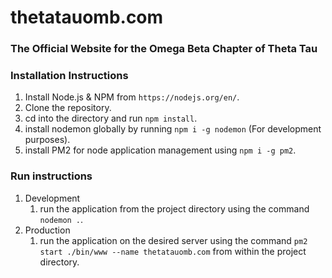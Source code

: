 # thetatauomb.com
### The Official Website for the Omega Beta Chapter of Theta Tau

### Installation Instructions ###
1. Install Node.js & NPM from `https://nodejs.org/en/`.
2. Clone the repository.
3. cd into the directory and run `npm install`.
4. install nodemon globally by running `npm i -g nodemon` (For development purposes).
5. install PM2 for node application management using `npm i -g pm2`.
### Run instructions ###
1. Development
    1. run the application from the project directory using the command `nodemon .`.
2. Production
    1. run the application on the desired server using the command `pm2 start ./bin/www --name thetatauomb.com` from within the project directory.

